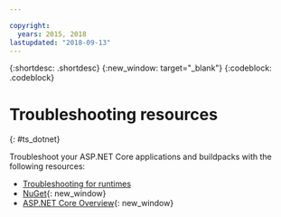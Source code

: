 ```yaml
---

copyright:
  years: 2015, 2018
lastupdated: "2018-09-13"
---
```


{:shortdesc: .shortdesc}
{:new_window: target="_blank"}
{:codeblock: .codeblock}

# Troubleshooting resources
{: #ts_dotnet}

Troubleshoot your ASP.NET Core applications and buildpacks with the following resources:

* [Troubleshooting for runtimes](runtimes-common/ts_runtimes.html#runtimes)
* [NuGet](https://docs.nuget.org/Consume/Overview){: new_window}
* [ASP.NET Core Overview](http://docs.asp.net/en/latest/conceptual-overview/aspnet.html){: new_window}
